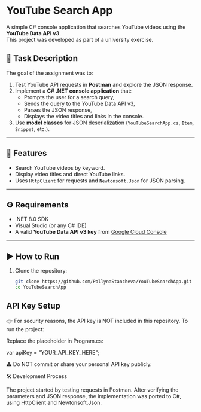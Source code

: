 # YouTube Search App

A simple C# console application that searches YouTube videos using the **YouTube Data API v3**.  
This project was developed as part of a university exercise.

## 📌 Task Description
The goal of the assignment was to:
1. Test YouTube API requests in **Postman** and explore the JSON response.  
2. Implement a **C# .NET console application** that:
   - Prompts the user for a search query,
   - Sends the query to the YouTube Data API v3,
   - Parses the JSON response,
   - Displays the video titles and links in the console.  
3. Use **model classes** for JSON deserialization (`YouTubeSearchApp.cs`, `Item`, `Snippet`, etc.).

---

## 🚀 Features
- Search YouTube videos by keyword.  
- Display video titles and direct YouTube links.  
- Uses `HttpClient` for requests and `Newtonsoft.Json` for JSON parsing.  

---

## ⚙️ Requirements
- .NET 8.0 SDK  
- Visual Studio (or any C# IDE)  
- A valid **YouTube Data API v3 key** from [Google Cloud Console](https://console.cloud.google.com/)  

---

## ▶️ How to Run
1. Clone the repository:
   ```bash
   git clone https://github.com/PollynaStancheva/YouTubeSearchApp.git
   cd YouTubeSearchApp

## API Key Setup

👉 For security reasons, the API key is NOT included in this repository.
To run the project:

Replace the placeholder in Program.cs:

var apiKey = "YOUR_API_KEY_HERE";



⚠️ Do NOT commit or share your personal API key publicly.

🛠️ Development Process

The project started by testing requests in Postman.
After verifying the parameters and JSON response, the implementation was ported to C#, using HttpClient and Newtonsoft.Json.
